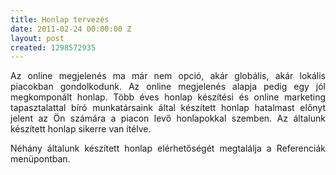 ```yaml
---
title: Honlap tervezés
date: 2011-02-24 00:00:00 Z
layout: post
created: 1298572935
---
```


<p style="text-align: justify;">Az online megjelenés ma már nem opció, akár globális, akár lokális piacokban gondolkodunk. Az online megjelenés alapja pedig egy jól megkomponált honlap. Több éves honlap készítési és online marketing tapasztalattal bíró munkatársaink által készített honlap hatalmast előnyt jelent az Ön számára a piacon levő honlapokkal szemben. Az általunk készített honlap sikerre van ítélve.</p><p style="text-align: justify;">Néhány általunk készített honlap elérhetőségét megtalálja a Referenciák menüpontban.</p>
